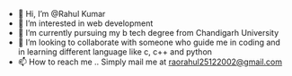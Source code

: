 - 👋 Hi, I’m @Rahul Kumar
- 👀 I’m interested in web development
- 🌱 I’m currently pursuing my b tech degree from Chandigarh University
- 💞️ I’m looking to collaborate with someone who guide me in coding and in learning different language like c, c++ and python
- 📫 How to reach me .. Simply mail me at raorahul25122002@gmail.com
